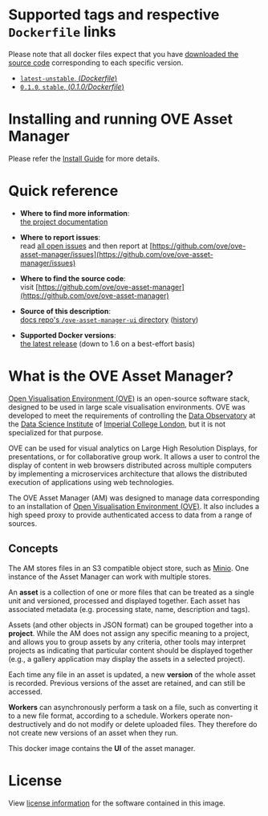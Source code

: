 # Supported tags and respective `Dockerfile` links

Please note that all docker files expect that you have [downloaded the source code](https://ove.readthedocs.io/en/stable/ove-asset-manager/docs/Install.html) corresponding to each specific version.

- [`latest-unstable`, (*Dockerfile*)](https://github.com/ove/ove-asset-manager/blob/master/docker/ui/Dockerfile)
- [`0.1.0`, `stable`, (*0.1.0/Dockerfile*)](https://github.com/ove/ove-asset-manager/blob/v0.1.0/docker/ui/Dockerfile)

# Installing and running OVE Asset Manager

Please refer the [Install Guide](https://ove.readthedocs.io/en/stable/ove-asset-manager/docs/Install.html) for more details.

# Quick reference

- **Where to find more information**:<br/>
  [the project documentation](https://ove.readthedocs.io/en/stable/)

- **Where to report issues**:<br/>
  read [all open issues](https://data-science.dsi.ic.ac.uk/ove/) and then report at [https://github.com/ove/ove-asset-manager/issues](https://github.com/ove/ove-asset-manager/issues)

- **Where to find the source code**:<br/>
  visit [https://github.com/ove/ove-asset-manager](https://github.com/ove/ove-asset-manager)

- **Source of this description**:<br/>
  [docs repo's `/ove-asset-manager-ui` directory](https://github.com/ove/ove-docs/tree/master/dockerhub/ovehub/ove-asset-manager-ui) ([history](https://github.com/ove/ove-docs/commits/master/dockerhub/ovehub/ove-asset-manager-ui))

- **Supported Docker versions**:<br/>
  [the latest release](https://github.com/docker/docker-ce/releases/latest) (down to 1.6 on a best-effort basis)

# What is the OVE Asset Manager?

[Open Visualisation Environment (OVE)](https://github.com/ove/ove) is an open-source software stack, designed to be used in large scale visualisation environments. OVE was developed to meet the requirements of controlling the [Data Observatory](https://www.imperial.ac.uk/data-science/data-observatory/) at the [Data Science Institute](https://www.imperial.ac.uk/data-science/) of [Imperial College London](https://www.imperial.ac.uk), but it is not specialized for that purpose.

OVE can be used for visual analytics on Large High Resolution Displays, for presentations, or for collaborative group work. It allows a user to control the display of content in web browsers distributed across multiple computers by implementing a microservices architecture that allows the distributed execution of applications using web technologies.

The OVE Asset Manager (AM) was designed to manage data corresponding to an installation of [Open Visualisation Environment (OVE)](https://github.com/ove/ove). It also includes a high speed proxy to provide authenticated access to data from a range of sources.

## Concepts

The AM stores files in an S3 compatible object store, such as [Minio](http://minio.io).
One instance of the Asset Manager can work with multiple stores.

An **asset** is a collection of one or more files that can be treated as a single unit and versioned, processed and displayed together. Each asset has associated metadata (e.g. processing state, name, description and tags).

Assets (and other objects in JSON format) can be grouped together into a **project**. While the AM does not assign any specific meaning to a project, and allows you to group assets by any criteria, other tools may interpret projects as indicating that particular content should be displayed together (e.g., a gallery application may display the assets in a selected project).

Each time any file in an asset is updated, a new **version** of the whole asset is recorded. Previous versions of the asset are retained, and can still be accessed.

**Workers** can asynchronously perform a task on a file, such as converting it to a new file format, according to a schedule. Workers operate non-destructively and do not modify or delete uploaded files. They therefore do not create new versions of an asset when they run.

This docker image contains the **UI** of the asset manager.

# License

View [license information](https://github.com/ove/ove-asset-manager/blob/master/LICENSE) for the software contained in this image.
